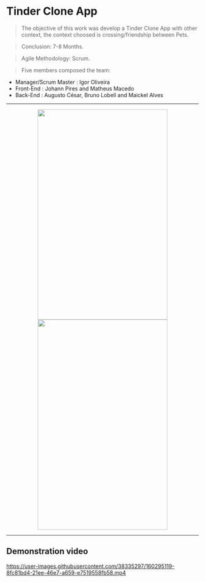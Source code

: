 # Tinder Clone App
> The objective of this work was develop a Tinder Clone App with other context, the context choosed is crossing/friendship between Pets.

> Conclusion: 7-8 Months.

> Agile Methodology: Scrum.

> Five members composed the team:
 - Manager/Scrum Master : Igor Oliveira
 - Front-End : Johann Pires and Matheus Macedo
 - Back-End : Augusto César, Bruno Lobell and Maickel Alves

---

<div align = "center">
  <img hspace="50" width="340" height="550" src="https://user-images.githubusercontent.com/38335297/160293165-8a14ee79-665c-48e6-9114-7c25e26b3c03.jpeg">
  <img width="340" height="550" src="https://user-images.githubusercontent.com/38335297/158405458-cf547379-88d6-44e5-9bf2-f3b537816806.jpg">
</div>

---

## Demonstration video

https://user-images.githubusercontent.com/38335297/160295119-8fc81bd4-21ee-46e7-a659-e7519558fb58.mp4

